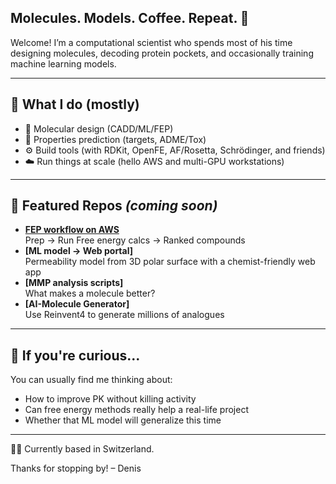 ## Molecules. Models. Coffee. Repeat. 👋

Welcome! I’m a computational scientist who spends most of his time designing molecules, decoding protein pockets, and occasionally training machine learning models.

---

## 🔧 What I do (mostly)

- 🧬 Molecular design (CADD/ML/FEP)
- 🧠 Properties prediction (targets, ADME/Tox)
- ⚙️ Build tools (with RDKit, OpenFE, AF/Rosetta, Schrödinger, and friends)
- ☁️ Run things at scale (hello AWS and multi-GPU workstations)

---

## 📂 Featured Repos *(coming soon)*  

- **[FEP workflow on AWS](https://github.com/dbucher1234/openfe-fep-aws)**  
  Prep → Run Free energy calcs → Ranked compounds
- **[ML model → Web portal]**  
  Permeability model from 3D polar surface with a chemist-friendly web app  
- **[MMP analysis scripts]**  
  What makes a molecule better? 
- **[AI-Molecule Generator]**  
  Use Reinvent4 to generate millions of analogues

---

## 👀 If you're curious...

You can usually find me thinking about:
- How to improve PK without killing activity
- Can free energy methods really help a real-life project
- Whether that ML model will generalize this time

---

🧑‍🔬 Currently based in Switzerland. 

Thanks for stopping by! – Denis
